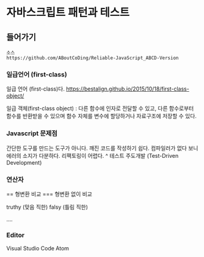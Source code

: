 # 자바스크립트 패턴과 테스트

## 들어가기

```
소스
https://github.com/ABoutCoDing/Reliable-JavaScript_ABCD-Version
```

### 일급언어 (first-class)

일급 언어 (first-class)다.
https://bestalign.github.io/2015/10/18/first-class-object/

일급 객체(first-class object) : 다른 함수에 인자로 전달할 수 있고, 다른 함수로부터 함수를 반환받을 수 있으며 함수 자체를 변수에 할당하거나 자료구조에 저장할 수 있다.

### Javascript 문제점

간단한 도구를 만드는 도구가 아니다.
깨진 코드를 작성하기 쉽다. 
컴파일러가 없다 보니 에러의 소지가 다분하다. 
리팩토링이 어렵다.
^
테스트 주도개발 (Test-Driven Development) 

### 연산자

== 형변환 비교
=== 형변환 없이 비교

truthy (맞음 직한)
falsy (틀림 직한) 

….

### Editor

Visual Studio Code
Atom

